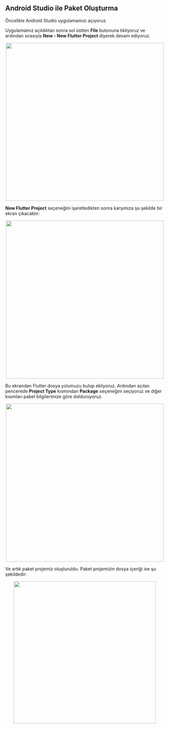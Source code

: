 ## Android Studio ile Paket Oluşturma

Öncelikle Android Studio uygulamamızı açıyoruz.

Uygulamamız açıldıktan sonra sol üstten **File** butonuna tıklıyoruz ve ardından sırasıyla **New - New Flutter Project** diyerek devam ediyoruz.

<p align="center">
  <img src="https://user-images.githubusercontent.com/61869567/162008867-7fb6bd6a-6a76-46cb-bfd7-ed73d4f128d2.png" width="500"/>
</p>


**New Flutter Project** seçeneğini işaretledikten sonra karşımıza şu şekilde bir ekran çıkacaktır: 

<p align="center">
  <img src="https://user-images.githubusercontent.com/61869567/162008413-9f896ce0-c63c-4238-8aa1-46cd3ebd0c07.png" width="500" />
</p>

Bu ekrandan Flutter dosya yolumuzu bulup ekliyoruz. Ardından açılan pencerede **Project Type** kısmından **Package** seçeneğini seçiyoruz ve diğer kısımları paket bilgilerimize göre dolduruyoruz.

<p align="center">
  <img src="https://user-images.githubusercontent.com/61869567/162009200-47824071-840e-4402-a71d-e337a32b1934.png" width="500"/>
</p>


Ve artık paket projemiz oluşturuldu. Paket projemizin dosya içeriği ise şu şekildedir:

<p align="center">
  <img src="https://user-images.githubusercontent.com/61869567/162010908-3cbced39-7031-4183-b07c-66fe31378b97.png" height="450"/>
</p>














